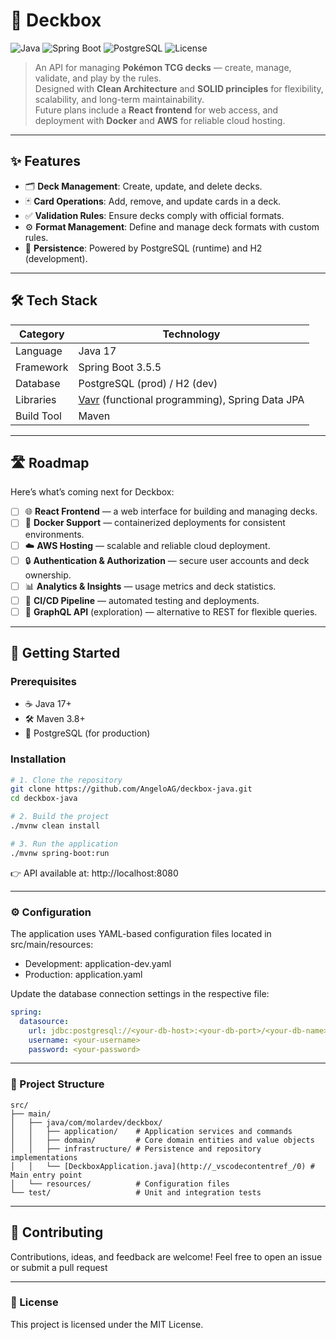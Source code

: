 # 🎴 Deckbox

![Java](https://img.shields.io/badge/Java-17-blue)
![Spring Boot](https://img.shields.io/badge/Spring%20Boot-3.5.5-brightgreen)
![PostgreSQL](https://img.shields.io/badge/PostgreSQL-15-blueviolet)
![License](https://img.shields.io/badge/License-MIT-yellow)

> An API for managing **Pokémon TCG decks** — create, manage, validate, and play by the rules.  
> Designed with **Clean Architecture** and **SOLID principles** for flexibility, scalability, and long-term maintainability.  
> Future plans include a **React frontend** for web access, and deployment with **Docker** and **AWS** for reliable cloud hosting.

---

## ✨ Features

- 🗂 **Deck Management**: Create, update, and delete decks.  
- 🃏 **Card Operations**: Add, remove, and update cards in a deck.  
- ✅ **Validation Rules**: Ensure decks comply with official formats.  
- ⚙️ **Format Management**: Define and manage deck formats with custom rules.  
- 💾 **Persistence**: Powered by PostgreSQL (runtime) and H2 (development).  

---

## 🛠️ Tech Stack

| Category      | Technology |
|---------------|------------|
| Language      | Java 17 |
| Framework     | Spring Boot 3.5.5 |
| Database      | PostgreSQL (prod) / H2 (dev) |
| Libraries     | [Vavr](https://www.vavr.io/) (functional programming), Spring Data JPA |
| Build Tool    | Maven |

---

## 🛣️ Roadmap

Here’s what’s coming next for Deckbox:

- [ ] 🌐 **React Frontend** — a web interface for building and managing decks.
- [ ] 🐳 **Docker Support** — containerized deployments for consistent environments.
- [ ] ☁️ **AWS Hosting** — scalable and reliable cloud deployment.
- [ ] 🔒 **Authentication & Authorization** — secure user accounts and deck ownership.
- [ ] 📊 **Analytics & Insights** — usage metrics and deck statistics.
- [ ] 🧪 **CI/CD Pipeline** — automated testing and deployments.
- [ ] 🔌 **GraphQL API** (exploration) — alternative to REST for flexible queries.

---

## 🚀 Getting Started

### Prerequisites
- ☕ Java 17+
- 🛠 Maven 3.8+
- 🐘 PostgreSQL (for production)

### Installation

```bash
# 1. Clone the repository
git clone https://github.com/AngeloAG/deckbox-java.git
cd deckbox-java

# 2. Build the project
./mvnw clean install

# 3. Run the application
./mvnw spring-boot:run
```

👉 API available at: http://localhost:8080

---

### ⚙️ Configuration
The application uses YAML-based configuration files located in src/main/resources:
 
- Development: application-dev.yaml
- Production: application.yaml

Update the database connection settings in the respective file:
```yaml
spring:
  datasource:
    url: jdbc:postgresql://<your-db-host>:<your-db-port>/<your-db-name>
    username: <your-username>
    password: <your-password>
```

---

### 📂 Project Structure
```
src/
├── main/
│   ├── java/com/molardev/deckbox/
│   │   ├── application/    # Application services and commands
│   │   ├── domain/         # Core domain entities and value objects
│   │   ├── infrastructure/ # Persistence and repository implementations
│   │   └── [DeckboxApplication.java](http://_vscodecontentref_/0) # Main entry point
│   └── resources/          # Configuration files
└── test/                   # Unit and integration tests
```

---

## 🤝 Contributing
Contributions, ideas, and feedback are welcome!
Feel free to open an issue
 or submit a pull request

--- 

### 📜 License
This project is licensed under the MIT License.

